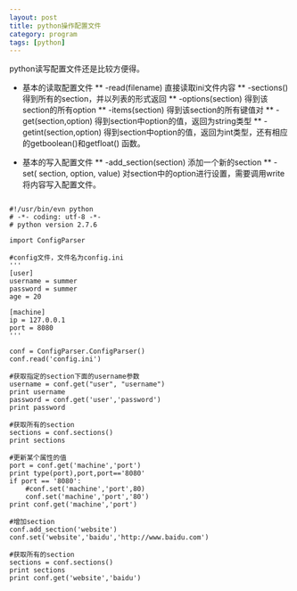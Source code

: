 ```yaml
---
layout: post
title: python操作配置文件
category: program
tags: [python]
---
```


python读写配置文件还是比较方便得。

* 基本的读取配置文件
** -read(filename) 直接读取ini文件内容
** -sections() 得到所有的section，并以列表的形式返回
** -options(section) 得到该section的所有option
** -items(section) 得到该section的所有键值对
** -get(section,option) 得到section中option的值，返回为string类型
** -getint(section,option) 得到section中option的值，返回为int类型，还有相应的getboolean()和getfloat() 函数。

* 基本的写入配置文件
** -add_section(section) 添加一个新的section
** -set( section, option, value) 对section中的option进行设置，需要调用write将内容写入配置文件。

```

#!/usr/bin/evn python
# -*- coding: utf-8 -*-
# python version 2.7.6

import ConfigParser

#config文件，文件名为config.ini
'''
[user]
username = summer
password = summer
age = 20

[machine]
ip = 127.0.0.1
port = 8080
'''

conf = ConfigParser.ConfigParser()
conf.read('config.ini')

#获取指定的section下面的username参数
username = conf.get("user", "username")
print username
password = conf.get('user','password')
print password

#获取所有的section
sections = conf.sections()
print sections

#更新某个属性的值
port = conf.get('machine','port')
print type(port),port,port=='8080'
if port == '8080':
	#conf.set('machine','port',80)
	conf.set('machine','port','80')
print conf.get('machine','port')

#增加section
conf.add_section('website')
conf.set('website','baidu','http://www.baidu.com')

#获取所有的section
sections = conf.sections()
print sections
print conf.get('website','baidu')

```